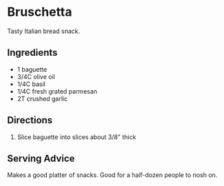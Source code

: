 # Bruschetta

Tasty Italian bread snack.

## Ingredients

* 1 baguette
* 3/4C olive oil
* 1/4C basil
* 1/4C fresh grated parmesan
* 2T crushed garlic

## Directions

1. Slice baguette into slices about 3/8" thick


## Serving Advice

Makes a good platter of snacks. Good for a half-dozen people to nosh on.

